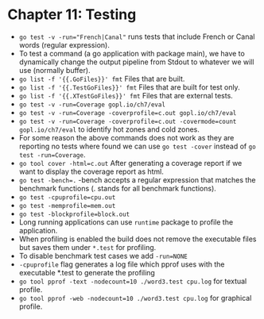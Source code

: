 # Chapter 11: Testing

* `go test -v -run="French|Canal"` runs tests that include French or Canal words (regular expression).
* To test a command (a go application with package main), we have to dynamically change the output pipeline from Stdout to whatever we will use (normally buffer).
* `go list -f '{{.GoFiles}}' fmt` Files that are built.
* `go list -f '{{.TestGoFiles}}' fmt` Files that are built for test only.
* `go list -f '{{.XTestGoFiles}}' fmt` Files that are external tests.
* `go test -v -run=Coverage gopl.io/ch7/eval`
* `go test -v -run=Coverage -coverprofile=c.out gopl.io/ch7/eval`
* `go test -v -run=Coverage -coverprofile=c.out -covermode=count gopl.io/ch7/eval` to identify hot zones and cold zones.
* For some reason the above commands does not work as they are reporting no tests where found we can use `go test -cover` instead of `go test -run=Coverage`.
* `go tool cover -html=c.out` After generating a coverage report if we want to display the coverage report as html.
* `go test -bench=.` -bench accepts a regular expression that matches the benchmark functions (. stands for all benchmark functions).
* `go test -cpuprofile=cpu.out`
* `go test -memprofile=mem.out`
* `go test -blockprofile=block.out`
* Long running applications can use `runtime` package to profile the application.
* When profiling is enabled the build does not remove the executable files but saves them under `*.test` for profiling.
* To disable benchmark test cases we add `-run=NONE`
* `-cpuprofile` flag generates a log file which pprof uses with the executable *.test to generate the profiling
* `go tool pprof -text -nodecount=10 ./word3.test cpu.log` for textual profile.
* `go tool pprof -web -nodecount=10 ./word3.test cpu.log` for graphical profile.
